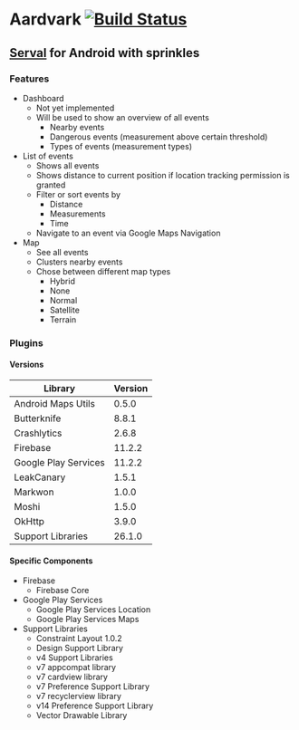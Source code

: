 # Aardvark [![Build Status](https://travis-ci.com/Thames1990/aardvark.svg?token=zAVBhxjK5snT31HyuiYp&branch=master)](https://travis-ci.com/Thames1990/aardvark)

## [Serval](http://www.servalproject.org/) for Android with sprinkles

### Features
- Dashboard
  - Not yet implemented
  - Will be used to show an overview of all events
    - Nearby events
    - Dangerous events (measurement above certain threshold)
    - Types of events (measurement types)
- List of events
  - Shows all events
  - Shows distance to current position if location tracking permission is granted
  - Filter or sort events by
    - Distance
    - Measurements
    - Time
  - Navigate to an event via Google Maps Navigation
- Map
  - See all events
  - Clusters nearby events
  - Chose between different map types
    - Hybrid
    - None
    - Normal
    - Satellite
    - Terrain

### Plugins

#### Versions

| Library              | Version |
|----------------------|---------|
| Android Maps Utils   | 0.5.0   |
| Butterknife          | 8.8.1   |
| Crashlytics          | 2.6.8   |
| Firebase             | 11.2.2  |
| Google Play Services | 11.2.2  |
| LeakCanary           | 1.5.1   |
| Markwon              | 1.0.0   |
| Moshi                | 1.5.0   |
| OkHttp               | 3.9.0   |
| Support Libraries    | 26.1.0  |

#### Specific Components
- Firebase
  - Firebase Core
- Google Play Services
  - Google Play Services Location
  - Google Play Services Maps
- Support Libraries
  - Constraint Layout 1.0.2
  - Design Support Library
  - v4 Support Libraries
  - v7 appcompat library
  - v7 cardview library
  - v7 Preference Support Library
  - v7 recyclerview library
  - v14 Preference Support Library
  - Vector Drawable Library